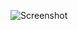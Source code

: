 ![Screenshot](https://raw.githubusercontent.com/Cryakl/Ultimate-RAT-Collection/refs/heads/main/SchwarzeSonneRat/Schwarze%20Sonne%20RAT%202.0%20Alpha/Screenshot.png)
